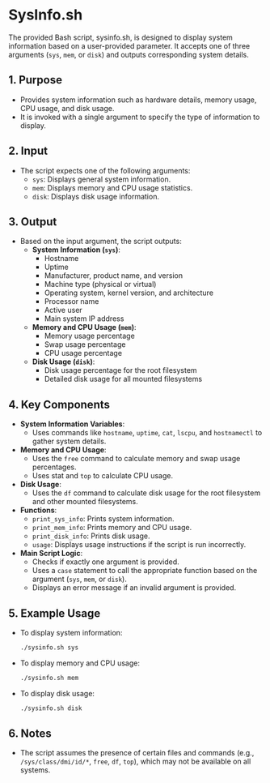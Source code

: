 # SysInfo.sh


The provided Bash script, sysinfo.sh, is designed to display system information based on a user-provided parameter. It accepts one of three arguments (`sys`, `mem`, or `disk`) and outputs corresponding system details.

## **1. Purpose**
- Provides system information such as hardware details, memory usage, CPU usage, and disk usage.
- It is invoked with a single argument to specify the type of information to display.

## **2. Input**
- The script expects one of the following arguments:
  - `sys`: Displays general system information.
  - `mem`: Displays memory and CPU usage statistics.
  - `disk`: Displays disk usage information.

## **3. Output**
- Based on the input argument, the script outputs:
  - **System Information (`sys`)**:
    - Hostname
    - Uptime
    - Manufacturer, product name, and version
    - Machine type (physical or virtual)
    - Operating system, kernel version, and architecture
    - Processor name
    - Active user
    - Main system IP address
  - **Memory and CPU Usage (`mem`)**:
    - Memory usage percentage
    - Swap usage percentage
    - CPU usage percentage
  - **Disk Usage (`disk`)**:
    - Disk usage percentage for the root filesystem
    - Detailed disk usage for all mounted filesystems

## **4. Key Components**
- **System Information Variables**:
  - Uses commands like `hostname`, `uptime`, `cat`, `lscpu`, and `hostnamectl` to gather system details.
- **Memory and CPU Usage**:
  - Uses the `free` command to calculate memory and swap usage percentages.
  - Uses stat and `top` to calculate CPU usage.
- **Disk Usage**:
  - Uses the `df` command to calculate disk usage for the root filesystem and other mounted filesystems.
- **Functions**:
  - `print_sys_info`: Prints system information.
  - `print_mem_info`: Prints memory and CPU usage.
  - `print_disk_info`: Prints disk usage.
  - `usage`: Displays usage instructions if the script is run incorrectly.
- **Main Script Logic**:
  - Checks if exactly one argument is provided.
  - Uses a `case` statement to call the appropriate function based on the argument (`sys`, `mem`, or `disk`).
  - Displays an error message if an invalid argument is provided.

## **5. Example Usage**
- To display system information:
  ```bash
  ./sysinfo.sh sys
  ```
- To display memory and CPU usage:
  ```bash
  ./sysinfo.sh mem
  ```
- To display disk usage:
  ```bash
  ./sysinfo.sh disk
  ```

## **6. Notes**
- The script assumes the presence of certain files and commands (e.g., `/sys/class/dmi/id/*`, `free`, `df`, `top`), which may not be available on all systems.